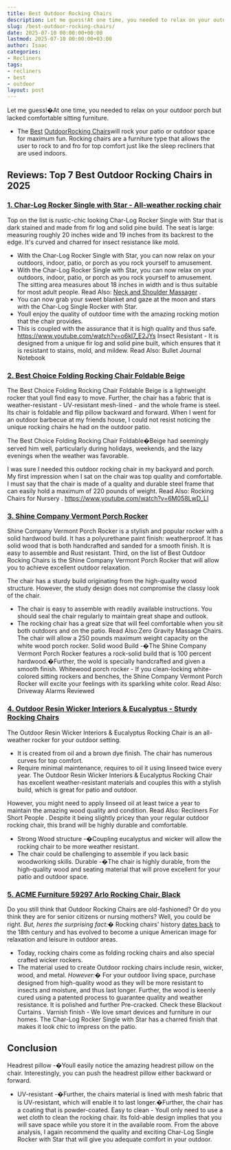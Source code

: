 ```yaml
---
title: Best Outdoor Rocking Chairs
description: Let me guess!At one time, you needed to relax on your outdoor porch but lacked comfortable sitting furniture. - The Best OutdoorRocking Chairswill rock your...
slug: /best-outdoor-rocking-chairs/
date: 2025-07-10 00:00:00+00:00
lastmod: 2025-07-10 00:00:00+03:00
author: Isaac
categories:
- Recliners
tags:
- recliners
- best
- outdoor
layout: post
---
```

Let me guess!�At one time, you needed to relax on your outdoor porch but lacked comfortable sitting furniture.
- The [Best](https://pestpolicy.com/best-neck-and-shoulder-massager/) [Outdoor](https://pestpolicy.com/best-outdoor-playsets-for-toddlers/)[Rocking Chairs](https://en.wikipedia.org/wiki/Rocking_chair)will rock your patio or outdoor space for maximum fun.
Rocking chairs are a furniture type that allows the user to rock to and fro for top comfort just like the
sleep recliners
that are used indoors.
## Reviews: Top 7 Best Outdoor Rocking Chairs in 2025
### [1. Char-Log Rocker Single with Star - All-weather rocking chair](https://www.amazon.com/dp/B0043JBFV2/?tag=p-policy-20)
Top on the list is rustic-chic looking Char-Log Rocker Single with Star that is dark stained and made from fir log and solid pine build.
The seat is large: measuring roughly 20 inches wide and 19 inches from its backrest to the edge. It's curved and charred for insect resistance like mold.
- With the Char-Log Rocker Single with Star, you can now relax on your outdoors, indoor, patio, or porch as you rock yourself to amusement.
- With the Char-Log Rocker Single with Star, you can now relax on your outdoors, indoor, patio, or porch as you rock yourself to amusement.
The sitting area measures about 18 inches in width and is thus suitable for most adult people. Read Also:
[Neck and Shoulder Massager](https://pestpolicy.com/best-neck-and-shoulder-massager/)
.
- You can now grab your sweet blanket and gaze at the moon and stars with the Char-Log Single Rocker with Star.
- Youll enjoy the quality of outdoor time with the amazing rocking motion that the chair provides.
- This is coupled with the assurance that it is high quality and thus safe.
https://www.youtube.com/watch?v=o6kl7_E2JYs
Insect Resistant - It is designed from a unique fir log and solid pine built, which ensures that it is resistant to stains, mold, and mildew.
Read Also:
Bullet Journal Notebook
### [2. Best Choice Folding Rocking Chair Foldable Beige](https://www.amazon.com/dp/B011JKM6TW/?tag=p-policy-20)
The Best Choice Folding Rocking Chair Foldable Beige is a lightweight rocker that youll find easy to move.
Further, the chair has a fabric that is weather-resistant - UV-resistant mesh-lined - and the whole frame is steel. Its chair is foldable and flip pillow backward and forward.
When I went for an outdoor barbecue at my friends house, I could not resist noticing the unique rocking chairs he had on the outdoor patio.

The Best Choice Folding Rocking Chair Foldable�Beige had seemingly served him well, particularly during holidays, weekends, and the lazy evenings when the weather was favorable.

I was sure I needed this outdoor rocking chair in my backyard and porch. My first impression when I sat on the chair was top quality and comfortable.
I must say that the chair is made of a quality and durable steel frame that can easily hold a maximum of 220 pounds of weight. Read Also:
Rocking Chairs for Nursery
.
https://www.youtube.com/watch?v=6M058LwD_LI
### [3. Shine Company Vermont Porch Rocker](https://www.amazon.com/dp/B00IVJ77UI/?tag=p-policy-20)
Shine Company Vermont Porch Rocker is a stylish and popular rocker with a solid hardwood build. It has a polyurethane paint finish: weatherproof.
It has solid
wood
that is both handcrafted and sanded for a smooth finish. It is easy to assemble and Rust resistant.
Third, on the list of Best Outdoor Rocking Chairs is the Shine Company Vermont Porch Rocker that will allow you to achieve excellent outdoor relaxation.

The chair has a sturdy build originating from the high-quality wood structure. However, the study design does not compromise the classy look of the chair.
- The chair is easy to assemble with readily available instructions. You should seal the chair regularly to maintain great shape and outlook.
- The rocking chair has a great size that will feel comfortable when you sit both outdoors and on the patio. Read Also:Zero Gravity Massage Chairs.
The chair will allow a 250 pounds maximum weight capacity on the white wood porch rocker.
Solid wood Build -�The Shine Company Vermont Porch Rocker features a rock-solid build that is 100 percent hardwood.�Further, the wold is specially handcrafted and given a smooth finish.
Whitewood porch rocker - If you clean-locking white-colored sitting rockers and benches, the Shine Company Vermont Porch Rocker will excite your feelings with its sparkling white color.
Read Also:
Driveway Alarms Reviewed
### [4. Outdoor Resin Wicker Interiors & Eucalyptus - Sturdy Rocking Chairs](https://www.amazon.com/dp/B00QV9V36O/?tag=p-policy-20)
The Outdoor Resin Wicker Interiors & Eucalyptus Rocking Chair is an all-weather rocker for your outdoor setting.
- It is created from oil and a brown dye finish. The chair has numerous curves for top comfort.
- Require minimal maintenance, requires to oil it using linseed twice every year.
The Outdoor Resin Wicker Interiors & Eucalyptus Rocking Chair has excellent weather-resistant materials and couples this with a stylish build, which is great for patio and outdoor.

However, you might need to apply linseed oil at least twice a year to maintain the amazing wood quality and condition. Read Also:
Recliners For Short People
.
Despite it being slightly pricey than your regular outdoor rocking chair, this brand will be highly durable and comfortable.
- Strong Wood structure -�Coupling eucalyptus and wicker will allow the rocking chair to be more weather resistant.
- The chair could be challenging to assemble if you lack basic woodworking skills.
Durable -�The chair is highly durable, from the high-quality wood and seating material that will prove excellent for your patio and outdoor space.
### [5. ACME Furniture 59297 Arlo Rocking Chair, Black](https://www.amazon.com/dp/B01HHUG3HO/?tag=p-policy-20)
Do you still think that Outdoor Rocking Chairs are old-fashioned? Or do you think they are for senior citizens or nursing mothers? Well, you could be right.
*But, heres the surprising fact:�*
Rocking chairs' history
[dates back](https://en.wikipedia.org/wiki/Rocking_chair)
to the 18th century and has evolved to become a unique American image for relaxation and leisure in outdoor areas.
- Today, rocking chairs come as folding rocking chairs and also special crafted wicker rockers.
- The material used to create Outdoor rocking chairs include resin, wicker, wood, and metal.
*However:�*
For your outdoor living space, purchase designed from high-quality wood as they will be more resistant to insects and moisture, and thus last longer.
Further, the wood is keenly cured using a patented process to guarantee quality and weather resistance. It is polished and further Pre-cracked. Check these
Blackout Curtains
.
Varnish finish - We love smart devices and furniture in our homes. The Char-Log Rocker Single with Star has a charred finish that makes it look chic to impress on the patio.
## Conclusion
Headrest pillow -�Youll easily notice the amazing headrest pillow on the chair. Interestingly, you can push the headrest pillow either backward or forward.
- UV-resistant -�Further, the chairs material is lined with mesh fabric that is UV-resistant, which will enable it to last longer.�Further, the chair has a coating that is powder-coated.
Easy to clean - Youll only need to use a wet cloth to clean the rocking chair. Its fold-able design implies that you will save space while you store it in the available room.
From the above analysis, I again recommend the quality and exciting Char-Log Single Rocker with Star that will give you adequate comfort in your outdoor.